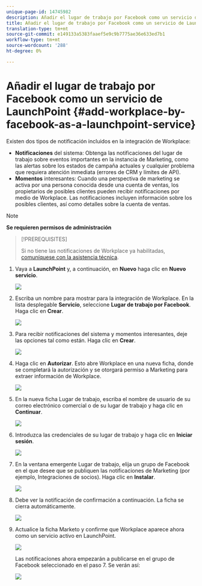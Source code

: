 ```yaml
---
unique-page-id: 14745982
description: Añadir el lugar de trabajo por Facebook como un servicio de LaunchPoint - Documentos de marketing - Documentación del producto
title: Añadir el lugar de trabajo por Facebook como un servicio de LaunchPoint
translation-type: tm+mt
source-git-commit: e149133a5383faaef5e9c9b7775ae36e633ed7b1
workflow-type: tm+mt
source-wordcount: '288'
ht-degree: 0%

---
```



# Añadir el lugar de trabajo por Facebook como un servicio de LaunchPoint {#add-workplace-by-facebook-as-a-launchpoint-service}

Existen dos tipos de notificación incluidos en la integración de Workplace:

* **Notificaciones** del sistema: Obtenga las notificaciones del lugar de trabajo sobre eventos importantes en la instancia de Marketing, como las alertas sobre los estados de campaña actuales y cualquier problema que requiera atención inmediata (errores de CRM y límites de API).
* **Momentos** interesantes: Cuando una perspectiva de marketing se activa por una persona conocida desde una cuenta de ventas, los propietarios de posibles clientes pueden recibir notificaciones por medio de Workplace. Las notificaciones incluyen información sobre los posibles clientes, así como detalles sobre la cuenta de ventas.

>[!NOTE]
>
>**Se requieren permisos de administración**

>[!PREREQUISITES]
>
>Si no tiene las notificaciones de Workplace ya habilitadas, [comuníquese con la asistencia técnica](http://docs.marketo.com/cdn-cgi/l/email-protection#5b282e2b2b34292f1b363a29303e2f3475383436).

1. Vaya a **LaunchPoint** y, a continuación, en **Nuevo** haga clic en **Nuevo servicio**.

   ![](assets/image2017-11-27-14-3a13-3a18-1.png)

1. Escriba un nombre para mostrar para la integración de Workplace. En la lista desplegable **Servicio**, seleccione **Lugar de trabajo por Facebook**. Haga clic en **Crear**.

   ![](assets/newservice.png)

1. Para recibir notificaciones del sistema y momentos interesantes, deje las opciones tal como están. Haga clic en **Crear**.

   ![](assets/create.png)

1. Haga clic en **Autorizar**. Esto abre Workplace en una nueva ficha, donde se completará la autorización y se otorgará permiso a Marketing para extraer información de Workplace.

   ![](assets/authorize.png)

1. En la nueva ficha Lugar de trabajo, escriba el nombre de usuario de su correo electrónico comercial o de su lugar de trabajo y haga clic en **Continuar**.

   ![](assets/workplacelogin.png)

1. Introduzca las credenciales de su lugar de trabajo y haga clic en **Iniciar sesión**.

   ![](assets/workplacelogininfo.png)

1. En la ventana emergente Lugar de trabajo, elija un grupo de Facebook en el que desee que se publiquen las notificaciones de Marketing (por ejemplo, Integraciones de socios). Haga clic en **Instalar**.

   ![](assets/installmarketo.png)

1. Debe ver la notificación de confirmación a continuación. La ficha se cierra automáticamente.

   ![](assets/success.png)

1. Actualice la ficha Marketo y confirme que Workplace aparece ahora como un servicio activo en LaunchPoint.

   ![](assets/confirm.png)

   Las notificaciones ahora empezarán a publicarse en el grupo de Facebook seleccionado en el paso 7. Se verán así:

   ![](assets/example.png)

